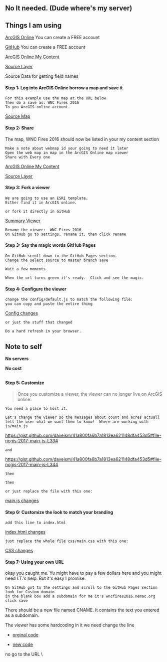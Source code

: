 
## No It needed. (Dude where's my server)

## Things I am using

[ArcGIS Online](http://www.arcgis.com/)
 You can create a FREE account

[GitHub](https://github.com/)
 You can create a FREE account

[ArcGIS Online My Content](http://www.arcgis.com/home/content.html)

[Source Layer](http://services1.arcgis.com/PwLrOgCfU0cYShcG/arcgis/rest/services/wnc_fires_2016/FeatureServer/1)

Source Data for getting field names


#### Step 1: Log into ArcGIS Online borrow a map and save it
```
For this example use the map at the URL below
Then do a save as: WNC Fires 2016
To you ArcGIS online account.
```

[Source Map](http://www.arcgis.com/home/webmap/viewer.html?webmap=7a1f7ebd8d7f429b94335e8890561c4d)



#### Step 2: Share

The map, WNC Fires 2016 should now be listed in your my content section

```
Make a note about webmap id your going to need it later
Open the web map in map in the ArcGIS Online map viewer
Share with Every one
```

[ArcGIS Online My Content](http://www.arcgis.com/home/content.html)

[Source Layer](http://services1.arcgis.com/PwLrOgCfU0cYShcG/arcgis/rest/services/wnc_fires_2016/FeatureServer/1)

#### Step 3: Fork a viewer

```
We are going to use an ESRI template.  
Either find it in ArcGIS online. 
```


```
or fork it directly in GitHub
```
[Summary Viewer](https://github.com/Esri/summary-viewer-template)


```
Rename the viewer:  WNC Fires 2016 
On GitHub go to settings, rename it, then click rename
```

#### Step 3: Say the magic words GitHub Pages

```
On GitHub scroll down to the GitHub Pages section.
Change the select source to master branch save
```

```
Wait a few moments
```

```
When the url turns green it's ready.  Click and see the magic.
```

#### Step 4: Configure the viewer

```
change the config/default.js to match the following file:
you can copy and paste the entire thing
```

[Config changes](https://gist.github.com/daveism/64c30b371a055f18bd20c52557d51d3a)

```
or just the stuff that changed
```



```
Do a hard refresh in your browser.
```

## Note to self

**No servers**

**No cost**

##

#### Step 5: Customize
> Once  you customize a viewer, the viewer can no longer live on ArcGIS online. 

```
You need a place to host it.
```

```
Let's change the viewer so the messages about count and acres actuall tell the user what we want them to know!  Where are working with js/main.js
```

https://gist.github.com/daveism/41a800fa6b7a1813ea621148dfa453d5#file-ncgis-2017-main-js-L334

```
and
```


https://gist.github.com/daveism/41a800fa6b7a1813ea621148dfa453d5#file-ncgis-2017-main-js-L344

```
then
```

```
then
```


```
or just replace the file with this one:
```
[main.js changes](https://gist.github.com/daveism/41a800fa6b7a1813ea621148dfa453d5)


#### Step 6: Customize the look to match your branding

```
add this line to index.html
```

[index.html changes](https://gist.github.com/daveism/9d02902697ffc62f4ccc4f67b7ce011e#file-ncgis-2017-index-no-dns-html-L16)

```
just replace the whole file css/main.css with this one:
```

[CSS changes](https://gist.github.com/daveism/aa4af8c979021671d9ec6ab37d729a60)


#### Step 7: Using your own URL

okay you caught me.  Yu might have to pay a few dollars here and you might need I.T.'s help. But it's easy I promise.


```
On GitHub got to the settings and scroll to the GitHub Pages section
look for Custom domain
in the blank box add a subdomain for me it's wncfires2016.nemac.org
click save
```

There should be a new file named CNAME.  It contains the text you entered as a subdomain.

The viewer has some hardcoding in it we need change the line 

- [orginal code](https://gist.github.com/daveism/9d02902697ffc62f4ccc4f67b7ce011e#file-ncgis-2017-index-no-dns-html-L95)

- [new code](https://gist.github.com/daveism/2222a46bcd36db23b24bca85066bd155#file-ncgis-2017-index-with-dns-html-L95)

no go to the URL \